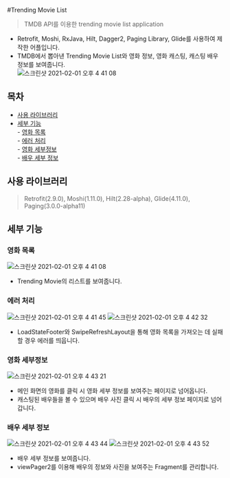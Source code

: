 #Trending Movie List
> TMDB API를 이용한 trending movie list application
- Retrofit, Moshi, RxJava, Hilt, Dagger2, Paging Library, Glide를 사용하여 제작한 어플입니다.  
- TMDB에서 뽑아낸 Trending Movie List와 영화 정보, 영화 캐스팅, 캐스팅 배우 정보를 보여줍니다.  
![스크린샷 2021-02-01 오후 4 41 08](https://user-images.githubusercontent.com/48707020/106429226-821d2500-64ad-11eb-8c47-7b115da9c80d.png)  

## 목차  
- [사용 라이브러리](#사용-라이브러리)  
- [세부 기능](#세부-기능)  
        - [영화 목록](#영화-목록)  
        - [에러 처리](#에러-처리)  
        - [영화 세부정보](#영화-세부정보)  
        - [배우 세부 정보](#배우-세부-정보)  

## 사용 라이브러리  
> Retrofit(2.9.0), Moshi(1.11.0), Hilt(2.28-alpha), Glide(4.11.0), Paging(3.0.0-alpha11)  

## 세부 기능
### 영화 목록 
![스크린샷 2021-02-01 오후 4 41 08](https://user-images.githubusercontent.com/48707020/106429226-821d2500-64ad-11eb-8c47-7b115da9c80d.png)  
- Trending Movie의 리스트를 보여줍니다.    

### 에러 처리  
![스크린샷 2021-02-01 오후 4 41 45](https://user-images.githubusercontent.com/48707020/106429234-847f7f00-64ad-11eb-9468-92a154ab759b.png)
![스크린샷 2021-02-01 오후 4 42 32](https://user-images.githubusercontent.com/48707020/106429238-85181580-64ad-11eb-80c1-a54a0affd987.png)  
- LoadStateFooter와 SwipeRefreshLayout을 통해 영화 목록을 가져오는 데 실패할 경우 에러를 띄웁니다.  
        
### 영화 세부정보  
![스크린샷 2021-02-01 오후 4 43 21](https://user-images.githubusercontent.com/48707020/106429240-85b0ac00-64ad-11eb-8603-706d79728b79.png)  
- 메인 화면의 영화를 클릭 시 영화 세부 정보를 보여주는 페이지로 넘어옵니다.  
- 캐스팅된 배우들을 볼 수 있으며 배우 사진 클릭 시 배우의 세부 정보 페이지로 넘어갑니다.  

### 배우 세부 정보  
![스크린샷 2021-02-01 오후 4 43 44](https://user-images.githubusercontent.com/48707020/106429244-86494280-64ad-11eb-8c44-9537fd0dc72a.png)
![스크린샷 2021-02-01 오후 4 43 52](https://user-images.githubusercontent.com/48707020/106429245-86494280-64ad-11eb-8f5a-443710618479.png)  
- 배우 세부 정보를 보여줍니다.  
- viewPager2를 이용해 배우의 정보와 사진을 보여주는 Fragment를 관리합니다.  
